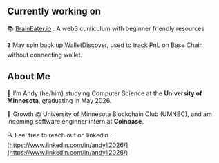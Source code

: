 ## Currently working on

📚 [BrainEater.io](https://braineater.io/) : A web3 curriculum with beginner friendly resources

❓ May spin back up WalletDiscover, used to track PnL on Base Chain without connecting wallet.

## About Me

🐼 I’m Andy (he/him) studying Computer Science at the **University of Minnesota**, graduating in May 2026.

🏫 Growth @ University of Minnesota Blockchain Club (UMNBC), and am incoming software enginner intern at **Coinbase**.

🔍 Feel free to reach out on linkedin : [https://www.linkedin.com/in/andyli2026/](https://www.linkedin.com/in/andyli2026/)
